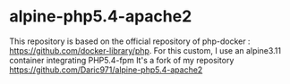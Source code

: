 # alpine-php5.4-apache2
This repository is based on the official repository of php-docker : https://github.com/docker-library/php.
For this custom, I use an alpine3.11 container integrating PHP5.4-fpm
It's a fork of my repository https://github.com/Daric971/alpine-php5.4-apache2
